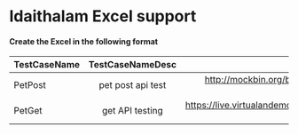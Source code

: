 # Idaithalam Excel support

#### Create the Excel in the following format

|TestCaseName|TestCaseNameDesc|URL|ContentType|RequestFile|RequestProcessingType|ResponseFile|ResponseProcessingType|HTTPAction|ExcludeField|HttpStatusCode|
| -----------|:--------------:|-----:| -----:| -----:| -----:| -----:| -----:| -----:| -----:| -----:|
|PetPost|pet post api test|http://mockbin.org/bin/2c5f64fe-4b65-4453-85a5-5308767e79e8|application/xml|input.xml||output.xml|VirtualanStdType=EDI-271|POST|Date|200|
|PetGet|get API testing|https://live.virtualandemo.com/api/pets/findByTags?tags=grey|application/json|||get_response.json||GET||200|

